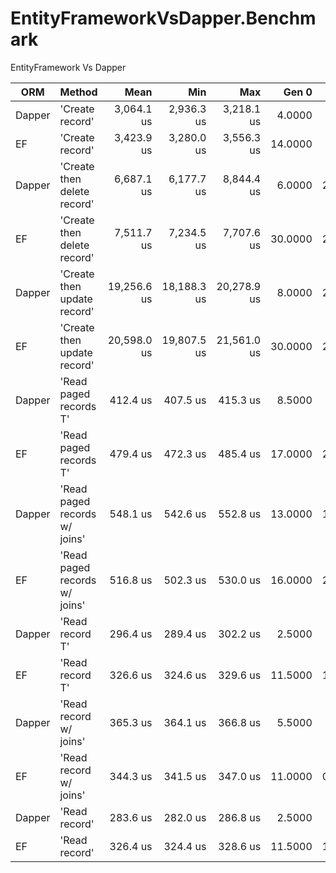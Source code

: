 #  EntityFrameworkVsDapper.Benchmark

EntityFramework Vs Dapper

|    ORM |                        Method |        Mean |         Min |         Max |   Gen 0 |  Gen 1 | Allocated |
|------- |------------------------------ |------------:|------------:|------------:|--------:|-------:|----------:|
| Dapper |               'Create record' |  3,064.1 us |  2,936.3 us |  3,218.1 us |  4.0000 |      - |     29 KB |
|     EF |               'Create record' |  3,423.9 us |  3,280.0 us |  3,556.3 us | 14.0000 |      - |     97 KB |
| Dapper |   'Create then delete record' |  6,687.1 us |  6,177.7 us |  8,844.4 us |  6.0000 | 2.0000 |     41 KB |
|     EF |   'Create then delete record' |  7,511.7 us |  7,234.5 us |  7,707.6 us | 30.0000 | 2.0000 |    191 KB |
| Dapper |   'Create then update record' | 19,256.6 us | 18,188.3 us | 20,278.9 us |  8.0000 | 2.0000 |     52 KB |
|     EF |   'Create then update record' | 20,598.0 us | 19,807.5 us | 21,561.0 us | 30.0000 | 2.0000 |    190 KB |
| Dapper |        'Read paged records T' |    412.4 us |    407.5 us |    415.3 us |  8.5000 |      - |     55 KB |
|     EF |        'Read paged records T' |    479.4 us |    472.3 us |    485.4 us | 17.0000 | 2.0000 |    105 KB |
| Dapper | 'Read paged records w/ joins' |    548.1 us |    542.6 us |    552.8 us | 13.0000 | 1.0000 |     80 KB |
|     EF | 'Read paged records w/ joins' |    516.8 us |    502.3 us |    530.0 us | 16.0000 | 2.0000 |    103 KB |
| Dapper |               'Read record T' |    296.4 us |    289.4 us |    302.2 us |  2.5000 |      - |     16 KB |
|     EF |               'Read record T' |    326.6 us |    324.6 us |    329.6 us | 11.5000 | 1.0000 |     70 KB |
| Dapper |        'Read record w/ joins' |    365.3 us |    364.1 us |    366.8 us |  5.5000 |      - |     37 KB |
|     EF |        'Read record w/ joins' |    344.3 us |    341.5 us |    347.0 us | 11.0000 | 0.5000 |     70 KB |
| Dapper |                 'Read record' |    283.6 us |    282.0 us |    286.8 us |  2.5000 |      - |     15 KB |
|     EF |                 'Read record' |    326.4 us |    324.4 us |    328.6 us | 11.5000 | 1.0000 |     70 KB |